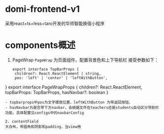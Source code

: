# domi-frontend-v1
采用react+ts+less+taro开发的华师智能换宿小程序
# components概述
1. PageWrap
   `PageWrap` 为页面组件，配置背景色和上下导航栏
   接受参数如下：
   ```
   export interface TopBarProps {
    children?: React.ReactElement | string,
    pos: 'left' | 'center' | 'leftWithButton',
  }
  export interface PageWrapProps {
    children?:  React.ReactElement,
    topBarProps: TopBarProps,
    hasNavbar?: boolean
  }
   ```
  - topbarprops中pos为文字摆放位置，leftWithButton 为带返回按钮，
  - hasNavbar为是否带下方navbar，会根据文件在teachers还是students自动区分导航栏功能，具体配置见configs中的navbarConfig

2. contentField
  大白布，带圆角和阴影和padding，当view用
